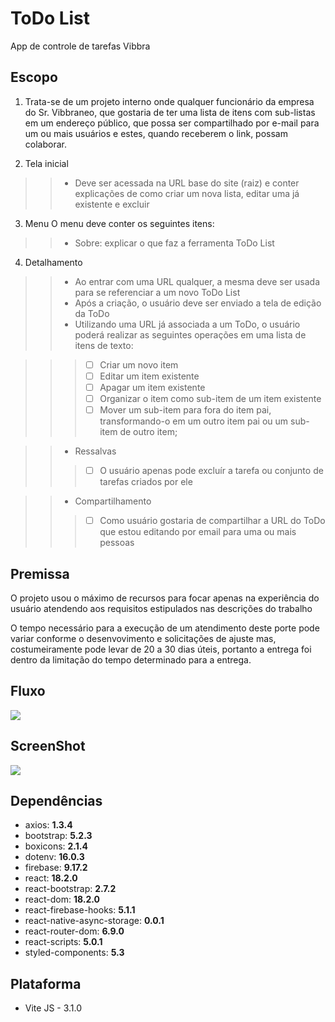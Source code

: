 # ToDo List

App de controle de tarefas Vibbra

## Escopo

1. Trata-se de um projeto interno onde qualquer funcionário da empresa do Sr. Vibbraneo, que gostaria de ter uma lista de itens com sub-listas em um endereço público, que possa ser compartilhado por e-mail para um ou mais usuários e estes, quando receberem o link, possam colaborar.

2. Tela inicial

>> - Deve ser acessada na URL base do site (raiz) e conter explicações de como criar um nova lista, editar uma já existente e excluir

3. Menu 
O menu deve conter os seguintes itens:

>> - Sobre: explicar o que faz a ferramenta ToDo List

4. Detalhamento

>> - Ao entrar com uma URL qualquer, a mesma deve ser usada para se referenciar a um novo ToDo List
>> - Após a criação, o usuário deve ser enviado a tela de edição da ToDo
>> - Utilizando uma URL já associada a um ToDo, o usuário poderá realizar as seguintes operações em uma lista de itens de texto:

>>> - [ ] Criar um novo item
>>> - [ ] Editar um item existente
>>> - [ ] Apagar um item existente
>>> - [ ] Organizar o item como sub-item de um item existente
>>> - [ ] Mover um sub-item para fora do item pai, transformando-o em um outro item pai ou um sub-item de outro item;

>> - Ressalvas
>>> - [ ] O usuário apenas pode excluír a tarefa ou conjunto de tarefas criados por ele

>> - Compartilhamento
>>> - [ ] Como usuário gostaria de compartilhar a URL do ToDo que estou editando por email para uma ou mais pessoas


## Premissa
O projeto usou o máximo de recursos para focar apenas na experiência do usuário atendendo aos requisitos estipulados nas descrições do trabalho

O tempo necessário para a execução de um atendimento deste porte pode variar conforme o desenvovimento e solicitações de ajuste mas, costumeiramente pode levar de 20 a 30 dias úteis, portanto a entrega foi dentro da limitação do tempo determinado para a entrega.

## Fluxo
<img src="https://git.vibbra.com.br/david-1678578253/todo-list/-/raw/f851f040ccc5158fe3b00654796b6110afae5696/Processos.png">

## ScreenShot
<img src='https://git.vibbra.com.br/david-1678578253/todo-list/-/raw/main/todo.png' />

## Dependências 
 - axios: **1.3.4**
 - bootstrap: **5.2.3**
 - boxicons: **2.1.4**
 - dotenv: **16.0.3**
 - firebase: **9.17.2**
 - react: **18.2.0**
 - react-bootstrap: **2.7.2**
 - react-dom: **18.2.0**
 - react-firebase-hooks: **5.1.1**
 - react-native-async-storage: **0.0.1**
 - react-router-dom: **6.9.0**
 - react-scripts: **5.0.1**
 - styled-components: **5.3**

## Plataforma 
 - Vite JS - 3.1.0
